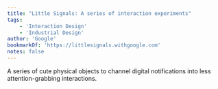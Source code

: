 ```yaml
---
title: "Little Signals: A series of interaction experiments"
tags:
    - 'Interaction Design'
    - 'Industrial Design'
author: 'Google'
bookmarkOf: 'https://littlesignals.withgoogle.com'
notes: false
---
```


A series of cute physical objects to channel digital notifications into less attention-grabbing interactions.